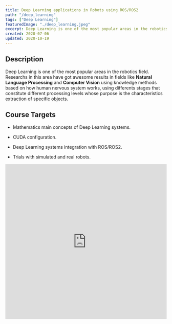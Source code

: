 ```yaml
---
title: Deep Learning applications in Robots using ROS/ROS2
path: "/deep_learning"
tags: ["Deep Learning"]
featuredImage: "./deep_learning.jpeg"
excerpt: Deep Learning is one of the most popular areas in the robotics field. Researchs in this area have got awesome results in fields like Natural Language Processing and Computer Vision.
created: 2020-07-06
updated: 2020-10-19
---
```


## Description

Deep Learning is one of the most popular areas in the robotics field. Researchs in this area have got awesome results in fields like **Natural Language Processing** and **Computer Vision** using knowledge methods based on how human nervous system works, using differents stages that constitute different processing levels whose purpose is the characteristics extraction of specific objects.

## Course Targets

* Mathematics main concepts of Deep Learning systems.

* CUDA configuration.

* Deep Learning systems integration with ROS/ROS2.

* Trials with simulated and real robots.

<iframe width="100%" height="485" src="https://www.youtube.com/embed/HMWnCnnnQZg" frameborder="0" allow="accelerometer; autoplay; encrypted-media; gyroscope; picture-in-picture" allowfullscreen></iframe>
